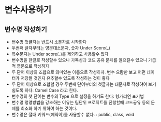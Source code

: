 # 변수사용하기

## 변수명 작성하기
* 변수명 첫글자는 반드시 소문자로 시작한다
* 두번째 글자부터는 영문대소문자, 숫자 Under Score(_)
* 특수문자는 Under score(_)를 제외하고 사용할수 없다
* 변수명을 한글로 작성할수 있으나 가독성과 코드 공유 문제를 
  일으킬수 있으니 가급적 영문으로 작성하자
* 두 단어 이상의 조합으로 의미있는 이름으로 작성하자. 변수 으람만 보고 어떤
  데이터가 저장될 것인지 유추할수 있도록 작성하는 것이 좋다
* 두 단어 이상으로 조합할 경우 두번째 단어부터의 첫글자는 대문자로 작성햐여
  보기 쉽도록 하다: Camel Case 라고 한다.
* 변수명의 첫 단어는 변수의 Type 으로 설정을 하기도 한다: 헝가리언 표기법
* 변수명 명명방법을 강조하는 이유는 팀단위 프로젝트를 진행할때 코드공유 등의
  문제를 최소화 하기 위하여 하는 것이다.
* 변수명은 절대 키워드(예약어)를 사용할수 없다. : public, class, void